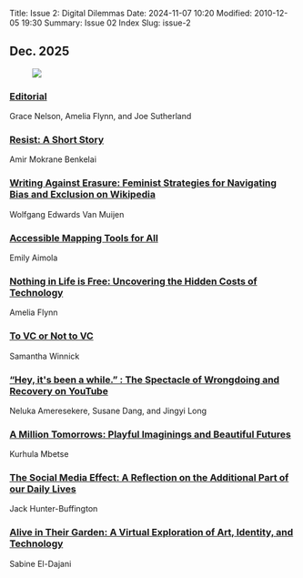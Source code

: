 Title: Issue 2: Digital Dilemmas
Date: 2024-11-07 10:20
Modified: 2010-12-05 19:30
Summary: Issue 02 Index
Slug: issue-2

## Dec. 2025

<div class="index-cover">
<figure>
<img src="{static}/images/cover-issue2.png">
</figure>
</div>

<div class="article">
<h3><a href="{filename}/posts/issue2-1.md">Editorial</a></h3>
<p>Grace Nelson, Amelia Flynn, and Joe Sutherland</p>
</div>

<div class="article">
<h3><a href="{filename}/posts/issue2-2.md">Resist: A Short Story</a></h3>
<p>Amir Mokrane Benkelai</p>
</div>

<div class="article">
<h3><a href="{filename}/posts/issue2-3.md">Writing Against Erasure: Feminist Strategies for Navigating Bias and Exclusion on Wikipedia</a></h3>
<p>Wolfgang Edwards Van Muijen</p>
</div>

<div class="article">
<h3><a href="{filename}/posts/issue2-4.md">Accessible Mapping Tools for All</a></h3>
<p>Emily Aimola</p>
</div>

<div class="article">
<h3><a href="{filename}/posts/issue2-5.md">Nothing in Life is Free: Uncovering the Hidden Costs of Technology</a></h3>
<p>Amelia Flynn</p>
</div>

<div class="article">
<h3><a href="{filename}/posts/issue2-6.md">To VC or Not to VC</a></h3>
<p>Samantha Winnick</p>
</div>

<div class="article">
<h3><a href="{filename}/posts/issue2-7.md">“Hey, it's been a while.” : The Spectacle of Wrongdoing and Recovery on YouTube</a></h3>
<p>Neluka Ameresekere, Susane Dang, and Jingyi Long</p>
</div>

<div class="article">
<h3><a href="{filename}/posts/issue2-8.md">A Million Tomorrows: Playful Imaginings and Beautiful Futures</a></h3>
<p>Kurhula Mbetse</p>
</div>

<div class="article">
<h3><a href="{filename}/posts/issue2-9.md">The Social Media Effect: A Reflection on the Additional Part of our Daily Lives</a></h3>
<p>Jack Hunter-Buffington</p>
</div>

<div class="article">
<h3><a href="{filename}/posts/issue2-10.md">Alive in Their Garden: A Virtual Exploration of Art, Identity, and Technology</a></h3>
<p>Sabine El-Dajani</p>
</div>